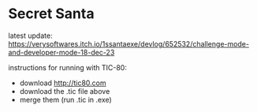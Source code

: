 # Secret Santa
 
latest update: https://verysoftwares.itch.io/1ssantaexe/devlog/652532/challenge-mode-and-developer-mode-18-dec-23

instructions for running with TIC-80:
* download http://tic80.com
* download the .tic file above
* merge them (run .tic in .exe)

